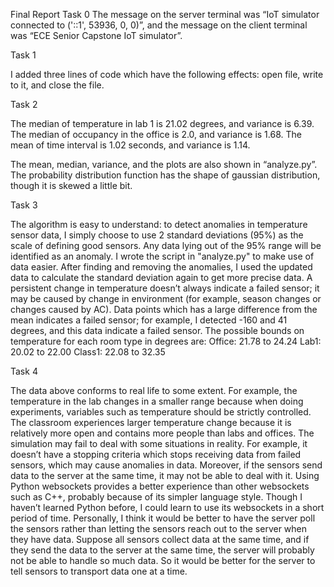 Final Report
Task 0
The message on the server terminal was “IoT simulator connected to ('::1', 53936, 0, 0)”, and the message on the client terminal was “ECE Senior Capstone IoT simulator”. 

Task 1

I added three lines of code which have the following effects: open file, write to it, and close the file. 

Task 2

The median of temperature in lab 1 is 21.02 degrees, and variance is 6.39.
The median of occupancy in the office is 2.0, and variance is 1.68. 
The mean of time interval is 1.02 seconds, and variance is 1.14.

The mean, median, variance, and the plots are also shown in “analyze.py”. The probability distribution function has the shape of gaussian distribution, though it is skewed a little bit. 




Task 3

The algorithm is easy to understand: to detect anomalies in temperature sensor data, I simply choose to use 2 standard deviations (95%) as the scale of defining good sensors. Any data lying out of the 95% range will be identified as an anomaly. I wrote the script in "analyze.py" to make use of data easier. After finding and removing the anomalies, I used the updated data to calculate the standard deviation again to get more precise data. 
A persistent change in temperature doesn’t always indicate a failed sensor; it may be caused by change in environment (for example, season changes or changes caused by AC). Data points which has a large difference from the mean indicates a failed sensor; for example, I detected -160 and 41 degrees, and this data indicate a failed sensor. 
The possible bounds on temperature for each room type in degrees are: 
Office: 21.78 to 24.24
Lab1: 20.02 to 22.00
Class1: 22.08 to 32.35

Task 4

The data above conforms to real life to some extent. For example, the temperature in the lab changes in a smaller range because when doing experiments, variables such as temperature should be strictly controlled. The classroom experiences larger temperature change because it is relatively more open and contains more people than labs and offices. 
The simulation may fail to deal with some situations in reality. For example, it doesn’t have a stopping criteria which stops receiving data from failed sensors, which may cause anomalies in data. Moreover, if the sensors send data to the server at the same time, it may not be able to deal with it. 
Using Python websockets provides a better experience than other websockets such as C++, probably because of its simpler language style. Though I haven’t learned Python before, I could learn to use its websockets in a short period of time. 
Personally, I think it would be better to have the server poll the sensors rather than letting the sensors reach out to the server when they have data. Suppose all sensors collect data at the same time, and if they send the data to the server at the same time, the server will probably not be able to handle so much data. So it would be better for the server to tell sensors to transport data one at a time. 

